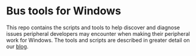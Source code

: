 # Bus tools for Windows

This repo contains the scripts and tools to help discover and diagnose issues peripheral developers may encounter when making their peripheral work for Windows. The tools and scripts are described in greater detail on our [blog](https://blogs.msdn.microsoft.com/usbcoreblog/).
